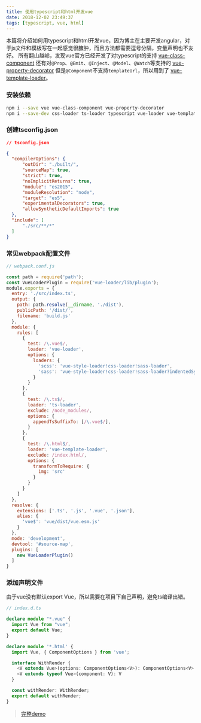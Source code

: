 ```yaml
---
title: 使用typescript和html开发vue
date: 2018-12-02 23:49:37
tags: [typescript, vue, html]
---
```


本篇将介绍如何用typescript和html开发vue，因为博主在主要开发angular，对于js文件和模板写在一起感觉很臃肿，而且方法都需要逗号分隔，变量声明也不友好。
所有翻山越岭，发现vue官方已经开发了对typescript的支持 [vue-class-component](https://github.com/vuejs/vue-class-component)
还有对`@Prop`、`@Emit`、`@Inject`、`@Model`、`@Watch`等支持的 [vue-property-decorator](https://github.com/kaorun343/vue-property-decorator)
但是`@Component`不支持`templateUrl`，所以用到了 [vue-template-loader](https://github.com/ktsn/vue-template-loader)。

### 安装依赖

```bash
npm i --save vue vue-class-component vue-property-decorator
npm i --save-dev css-loader ts-loader typescript vue-loader vue-template-compiler vue-template-loader webpack webpack-cli
```

### 创建tsconfig.json

```json
// tsconfig.json

{
  "compilerOptions": {
      "outDir": "./built/",
      "sourceMap": true,
      "strict": true,
      "noImplicitReturns": true,
      "module": "es2015",
      "moduleResolution": "node",
      "target": "es5",
      "experimentalDecorators": true,
      "allowSyntheticDefaultImports": true
  },
  "include": [
      "./src/**/*"
  ]
}
```

### 常见webpack配置文件

```javascript
// webpack.conf.js

const path = require('path');
const VueLoaderPlugin = require('vue-loader/lib/plugin');
module.exports = {
  entry: './src/index.ts',
  output: {
    path: path.resolve(__dirname, './dist'),
    publicPath: '/dist/',
    filename: 'build.js'
  },
  module: {
    rules: [
      {
        test: /\.vue$/,
        loader: 'vue-loader',
        options: {
          loaders: {
            'scss': 'vue-style-loader!css-loader!sass-loader',
            'sass': 'vue-style-loader!css-loader!sass-loader?indentedSyntax',
          }
        }
      },
      {
        test: /\.ts$/,
        loader: 'ts-loader',
        exclude: /node_modules/,
        options: {
          appendTsSuffixTo: [/\.vue$/],
        }
      },
      {
        test: /\.html$/,
        loader: 'vue-template-loader',
        exclude: /index.html/,
        options: {
          transformToRequire: {
            img: 'src'
          }
        }
      }
    ]
  },
  resolve: {
    extensions: ['.ts', '.js', '.vue', '.json'],
    alias: {
      'vue$': 'vue/dist/vue.esm.js'
    }
  },
  mode: 'development',
  devtool: '#source-map',
  plugins: [
    new VueLoaderPlugin()
  ]
}
```

### 添加声明文件

由于vue没有默认export Vue，所以需要在项目下自己声明，避免ts编译出错。

```typescript
// index.d.ts

declare module "*.vue" {
  import Vue from "vue";
  export default Vue;
}

declare module '*.html' {
  import Vue, { ComponentOptions } from 'vue';

  interface WithRender {
    <V extends Vue>(options: ComponentOptions<V>): ComponentOptions<V>
    <V extends typeof Vue>(component: V): V
  }

  const withRender: WithRender;
  export default withRender;
}
```

> [完整demo](https://github.com/whyour/vue-typescript-demo)